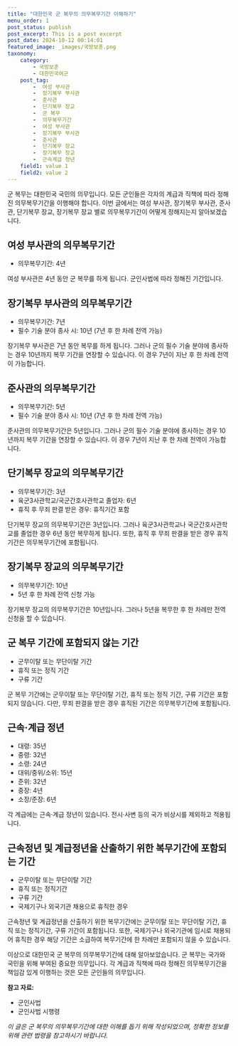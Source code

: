```yaml
---
title: "대한민국 군 복무의 의무복무기간 이해하기"
menu_order: 1
post_status: publish
post_excerpt: This is a post excerpt
post_date: 2024-10-12 00:14:01
featured_image: _images/국방보훈.png
taxonomy:
    category:
        - 국방보훈
        - 대한민국여군
    post_tag:
        -  여성 부사관
        -  장기복무 부사관
        -  준사관
        -  단기복무 장교
        -  군 복무
        -  의무복무기간
        -  여성 부사관
        -  장기복무 부사관
        -  준사관
        -  단기복무 장교
        -  장기복무 장교
        -  근속계급 정년
    field1: value 1
    field2: value 2
---
```




군 복무는 대한민국 국민의 의무입니다. 모든 군인들은 각자의 계급과 직책에 따라 정해진 의무복무기간을 이행해야 합니다. 이번 글에서는 여성 부사관, 장기복무 부사관, 준사관, 단기복무 장교, 장기복무 장교 별로 의무복무기간이 어떻게 정해지는지 알아보겠습니다.

## 여성 부사관의 의무복무기간
- 의무복무기간: 4년

여성 부사관은 4년 동안 군 복무를 하게 됩니다. 군인사법에 따라 정해진 기간입니다.

## 장기복무 부사관의 의무복무기간
- 의무복무기간: 7년
- 필수 기술 분야 종사 시: 10년 (7년 후 한 차례 전역 가능)

장기복무 부사관은 7년 동안 복무를 하게 됩니다. 그러나 군의 필수 기술 분야에 종사하는 경우 10년까지 복무 기간을 연장할 수 있습니다. 이 경우 7년이 지난 후 한 차례 전역이 가능합니다.

## 준사관의 의무복무기간
- 의무복무기간: 5년
- 필수 기술 분야 종사 시: 10년 (7년 후 한 차례 전역 가능)

준사관의 의무복무기간은 5년입니다. 그러나 군의 필수 기술 분야에 종사하는 경우 10년까지 복무 기간을 연장할 수 있습니다. 이 경우 7년이 지난 후 한 차례 전역이 가능합니다.

## 단기복무 장교의 의무복무기간
- 의무복무기간: 3년
- 육군3사관학교/국군간호사관학교 졸업자: 6년
- 휴직 후 무죄 판결 받은 경우: 휴직기간 포함

단기복무 장교의 의무복무기간은 3년입니다. 그러나 육군3사관학교나 국군간호사관학교를 졸업한 경우 6년 동안 복무하게 됩니다. 또한, 휴직 후 무죄 판결을 받은 경우 휴직 기간은 의무복무기간에 포함됩니다.

## 장기복무 장교의 의무복무기간
- 의무복무기간: 10년
- 5년 후 한 차례 전역 신청 가능

장기복무 장교의 의무복무기간은 10년입니다. 그러나 5년을 복무한 후 한 차례만 전역 신청을 할 수 있습니다.

## 군 복무 기간에 포함되지 않는 기간
- 군무이탈 또는 무단이탈 기간
- 휴직 또는 정직 기간
- 구류 기간

군 복무 기간에는 군무이탈 또는 무단이탈 기간, 휴직 또는 정직 기간, 구류 기간은 포함되지 않습니다. 다만, 무죄 판결을 받은 경우 휴직된 기간은 의무복무기간에 포함됩니다.

## 근속·계급 정년
- 대령: 35년
- 중령: 32년
- 소령: 24년
- 대위/중위/소위: 15년
- 준위: 32년
- 중장: 4년
- 소장/준장: 6년

각 계급에는 근속·계급 정년이 있습니다. 전시·사변 등의 국가 비상시를 제외하고 적용됩니다.

## 근속정년 및 계급정년을 산출하기 위한 복무기간에 포함되는 기간
- 군무이탈 또는 무단이탈 기간
- 휴직 또는 정직기간
- 구류 기간
- 국제기구나 외국기관 채용으로 휴직한 경우

근속정년 및 계급정년을 산출하기 위한 복무기간에는 군무이탈 또는 무단이탈 기간, 휴직 또는 정직기간, 구류 기간이 포함됩니다. 또한, 국제기구나 외국기관에 임시로 채용되어 휴직한 경우 해당 기간은 소급하여 복무기간에 한 차례만 포함되지 않을 수 있습니다.

이상으로 대한민국 군 복무의 의무복무기간에 대해 알아보았습니다. 군 복무는 국가와 국민을 위해 부여된 중요한 의무입니다. 각 계급과 직책에 따라 정해진 의무복무기간을 책임감 있게 이행하는 것은 모든 군인들의 의무입니다.

**참고 자료:**
- 군인사법
- 군인사법 시행령

*이 글은 군 복무의 의무복무기간에 대한 이해를 돕기 위해 작성되었으며, 정확한 정보를 위해 관련 법령을 참고하시기 바랍니다.*
